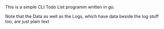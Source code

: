 This is a simple CLI Todo List programm written in go.


Note that the Data as well as the Logs, which have data beside the log stuff too, are just plain text
